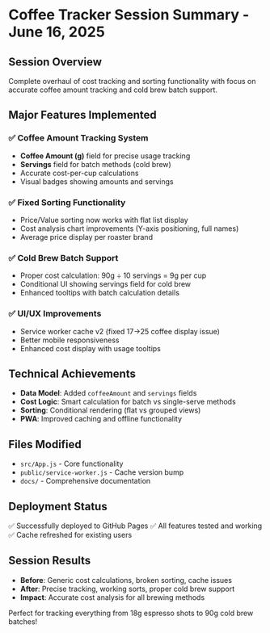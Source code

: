 # Coffee Tracker Session Summary - June 16, 2025

## Session Overview
Complete overhaul of cost tracking and sorting functionality with focus on accurate coffee amount tracking and cold brew batch support.

## Major Features Implemented

### ✅ Coffee Amount Tracking System
- **Coffee Amount (g)** field for precise usage tracking
- **Servings** field for batch methods (cold brew)
- Accurate cost-per-cup calculations
- Visual badges showing amounts and servings

### ✅ Fixed Sorting Functionality  
- Price/Value sorting now works with flat list display
- Cost analysis chart improvements (Y-axis positioning, full names)
- Average price display per roaster brand

### ✅ Cold Brew Batch Support
- Proper cost calculation: 90g ÷ 10 servings = 9g per cup
- Conditional UI showing servings field for cold brew
- Enhanced tooltips with batch calculation details

### ✅ UI/UX Improvements
- Service worker cache v2 (fixed 17→25 coffee display issue)
- Better mobile responsiveness
- Enhanced cost display with usage tooltips

## Technical Achievements
- **Data Model**: Added `coffeeAmount` and `servings` fields
- **Cost Logic**: Smart calculation for batch vs single-serve methods
- **Sorting**: Conditional rendering (flat vs grouped views)
- **PWA**: Improved caching and offline functionality

## Files Modified
- `src/App.js` - Core functionality
- `public/service-worker.js` - Cache version bump
- `docs/` - Comprehensive documentation

## Deployment Status
✅ Successfully deployed to GitHub Pages
✅ All features tested and working
✅ Cache refreshed for existing users

## Session Results
- **Before**: Generic cost calculations, broken sorting, cache issues
- **After**: Precise tracking, working sorts, proper cold brew support
- **Impact**: Accurate cost analysis for all brewing methods

Perfect for tracking everything from 18g espresso shots to 90g cold brew batches!
